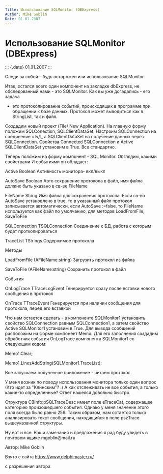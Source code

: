 ```yaml
---
Title: Использование SQLMonitor (DBExpress)
Author: Mike Goblin
Date: 01.01.2007
---
```



Использование SQLMonitor (DBExpress)
====================================

::: {.date}
01.01.2007
:::

Следи за собой - будь осторожен или использование SQLMonitor.

Итак, остался всего один компонент на закладке dbExpress, не
обследованный нами - это SQLMonitor. Как вы уже догадались - его задача
- это протоколирование событий, происходящих в программе при обращении к
базе данных. Протокол может выводиться как в StringList, так и файл.

Создадим новый проект (File/ New Application). На главную форму положим
SQLConection, SQLClientDataSet. Настроим SQLConnection на соединение с
БД, а SQLClientDataSet на получение данных через SQLConnection. Свойства
Connected SQLConnection и Active SQLClientDataSet установим в True. Все
стандартно.

Теперь положим на форму компонент - SQL Monitor. Обглядим, какими
свойствами И событиями он обладает:

Active Boolean Активность монитора- вкл/выкл

AutoSave Boolean Авто сохранение протокола в файл, имя файла должно быть
указано в св-ве FileName

FileName String Имя файла для сохранения протокола. Если св-во AutoSave
установлено в true, то в указанный файл протокол записывается
автоматически, если AutoSave :=false, то FileName используется как файл
по умолчанию, для методов LoadFromFile, SaveToFile

SQLConnection TSQLConnection Соединение с БД, работа с которым будет
протколироваться

TraceList TStrings Содержимое протокола

Методы

LoadFromFile (AFileName:string) Загрузить протокол из файла

SaveToFile (AFileName:string) Сохранить протокол в файл

События

OnLogTrace TTraceLogEvent Генерируется сразу после вставки нового
сообщения в протокол

OnTrace TTraceEvent Генерируется при наличии сообщения для протокола,
перед его вставкой

Что нам остается сделать - в компоненте SQLMonitor1 установить свойство
SQLConnection равным SQLConnection1, а затем свойство Active SQLMonitor1
установим в True. Для вывода сообщений расположим на форме компонент
Memo. Для его заполнения создадим обработчик события OnLogTrace
компонента SQLMonitor1 со следующим кодом:

Memo1.Clear;

Memo1.LinesAddString(SQLMonitor1.TraceList);

Все запускаем полученное приложение - читаем протокол.

У меня возник по поводу использования монитора только один вопрос (Кто
идет за \"Клинским\"? :) А как отслеживать не все события, а только
какие-то определенные? Ответ нашелся довольно быстро.

Структура CBInfo:pSQLTraceDesc имеет поле eTraceCat, содержащее
категорию произошедшего события. Однако у меня значение этого поля
всегда было равно 256. Таким образом, нам остается только анализировать
текст сообщения, находящийся в поле pszTrace вышеуказанной структуры.

Ну вот и все. Ваши замечания и предложения я рад буду увидеть в почтовом
ящике mgoblin\@mail.ru

Автор: Mike Goblin

Взято с сайта <https://www.delphimaster.ru/>

с разрешения автора.
